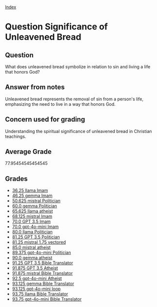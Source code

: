 
[Index](../../index.md)
# Question Significance of Unleavened Bread
## Question
What does unleavened bread symbolize in relation to sin and living a life that honors God?

## Answer from notes
Unleavened bread represents the removal of sin from a person's life, emphasizing the need to live in a way that honors God.

## Concern used for grading
Understanding the spiritual significance of unleavened bread in Christian teachings.

## Average Grade
77.95454545454545

## Grades
 * [36.25 llama Imam](../answers/llama_Imam/Significance_of_Unleavened_Bread.md)
 * [46.25 gemma Imam](../answers/gemma_Imam/Significance_of_Unleavened_Bread.md)
 * [50.625 mistral Politician](../answers/mistral_Politician/Significance_of_Unleavened_Bread.md)
 * [60.0 gemma Politician](../answers/gemma_Politician/Significance_of_Unleavened_Bread.md)
 * [65.625 llama atheist](../answers/llama_atheist/Significance_of_Unleavened_Bread.md)
 * [68.125 mistral Imam](../answers/mistral_Imam/Significance_of_Unleavened_Bread.md)
 * [70.0 GPT 3.5 Imam](../answers/GPT_3.5_Imam/Significance_of_Unleavened_Bread.md)
 * [70.0 gpt-4o-mini Imam](../answers/gpt-4o-mini_Imam/Significance_of_Unleavened_Bread.md)
 * [80.0 llama Politician](../answers/llama_Politician/Significance_of_Unleavened_Bread.md)
 * [81.25 GPT 3.5 Politician](../answers/GPT_3.5_Politician/Significance_of_Unleavened_Bread.md)
 * [81.25 mistral 1.75 vectored](../answers/mistral_1.75_vectored/Significance_of_Unleavened_Bread.md)
 * [85.0 mistral atheist](../answers/mistral_atheist/Significance_of_Unleavened_Bread.md)
 * [89.375 gpt-4o-mini Politician](../answers/gpt-4o-mini_Politician/Significance_of_Unleavened_Bread.md)
 * [90.0 gemma atheist](../answers/gemma_atheist/Significance_of_Unleavened_Bread.md)
 * [91.25 GPT 3.5 Bible Translator](../answers/GPT_3.5_Bible_Translator/Significance_of_Unleavened_Bread.md)
 * [91.875 GPT 3.5 Atheist](../answers/GPT_3.5_Atheist/Significance_of_Unleavened_Bread.md)
 * [91.875 mistral Bible Translator](../answers/mistral_Bible_Translator/Significance_of_Unleavened_Bread.md)
 * [92.5 gpt-4o-mini Atheist](../answers/gpt-4o-mini_Atheist/Significance_of_Unleavened_Bread.md)
 * [93.125 gemma Bible Translator](../answers/gemma_Bible_Translator/Significance_of_Unleavened_Bread.md)
 * [93.125 gpt-4o-mini loop](../answers/gpt-4o-mini_loop/Significance_of_Unleavened_Bread.md)
 * [93.75 llama Bible Translator](../answers/llama_Bible_Translator/Significance_of_Unleavened_Bread.md)
 * [93.75 gpt-4o-mini Bible Translator](../answers/gpt-4o-mini_Bible_Translator/Significance_of_Unleavened_Bread.md)

